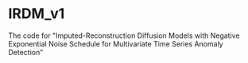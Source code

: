 # IRDM_v1
The code for "Imputed-Reconstruction Diffusion Models with Negative Exponential Noise Schedule for Multivariate Time Series Anomaly Detection"
